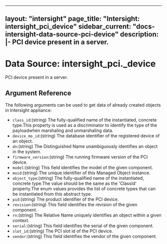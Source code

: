 
---
layout: "intersight"
page_title: "Intersight: intersight_pci_device"
sidebar_current: "docs-intersight-data-source-pci-device"
description: |-
PCI device present in a server.
---

# Data Source: intersight_pci._device
PCI device present in a server.
## Argument Reference
The following arguments can be used to get data of already created objects in Intersight appliance:
* `class_id`:(string) The fully-qualified name of the instantiated, concrete type.This property is used as a discriminator to identify the type of the payloadwhen marshaling and unmarshaling data. 
* `device_mo_id`:(string) The database identifier of the registered device of an object. 
* `dn`:(string) The Distinguished Name unambiguously identifies an object in the system. 
* `firmware_version`:(string) The running firmware version of the PCI device. 
* `model`:(string) This field identifies the model of the given component. 
* `moid`:(string) The unique identifier of this Managed Object instance. 
* `object_type`:(string) The fully-qualified name of the instantiated, concrete type.The value should be the same as the 'ClassId' property.The enum values provides the list of concrete types that can be instantiated from this abstract type. 
* `pid`:(string) The product identifier of the PCI device. 
* `revision`:(string) This field identifies the revision of the given component. 
* `rn`:(string) The Relative Name uniquely identifies an object within a given context. 
* `serial`:(string) This field identifies the serial of the given component. 
* `slot_id`:(string) The PCI slot id of the PCI device. 
* `vendor`:(string) This field identifies the vendor of the given component. 
